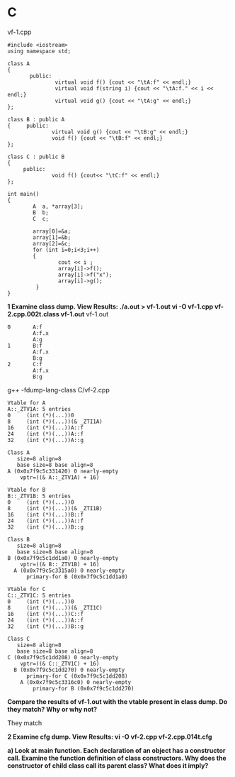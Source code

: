 # C
vf-1.cpp
```
#include <iostream>
using namespace std;

class A
{ 
       public:
               virtual void f() {cout << "\tA:f" << endl;}
               virtual void f(string i) {cout << "\tA:f." << i << endl;}
               virtual void g() {cout << "\tA:g" << endl;}
};

class B : public A
{     public:
              virtual void g() {cout << "\tB:g" << endl;}
              void f() {cout << "\tB:f" << endl;}
};

class C : public B
{ 
     public:
              void f() {cout<< "\tC:f" << endl;}
};

int main()
{ 
        A  a, *array[3];
        B  b;
        C  c;
        
        array[0]=&a;
        array[1]=&b;
        array[2]=&c;
        for (int i=0;i<3;i++)
        {
                cout << i ;
                array[i]->f();
                array[i]->f("x");
                array[i]->g();
         }
}         
```
**1 Examine class dump. View Results: ./a.out > vf-1.out vi -O vf-1.cpp vf-2.cpp.002t.class vf-1.out**
vf-1.out
```
0       A:f
        A:f.x
        A:g
1       B:f
        A:f.x
        B:g
2       C:f
        A:f.x
        B:g
```
g++ -fdump-lang-class C/vf-2.cpp
```
Vtable for A
A::_ZTV1A: 5 entries
0     (int (*)(...))0
8     (int (*)(...))(& _ZTI1A)
16    (int (*)(...))A::f
24    (int (*)(...))A::f
32    (int (*)(...))A::g

Class A
   size=8 align=8
   base size=8 base align=8
A (0x0x7f9c5c331420) 0 nearly-empty
    vptr=((& A::_ZTV1A) + 16)

Vtable for B
B::_ZTV1B: 5 entries
0     (int (*)(...))0
8     (int (*)(...))(& _ZTI1B)
16    (int (*)(...))B::f
24    (int (*)(...))A::f
32    (int (*)(...))B::g

Class B
   size=8 align=8
   base size=8 base align=8
B (0x0x7f9c5c1dd1a0) 0 nearly-empty
    vptr=((& B::_ZTV1B) + 16)
  A (0x0x7f9c5c3315a0) 0 nearly-empty
      primary-for B (0x0x7f9c5c1dd1a0)

Vtable for C
C::_ZTV1C: 5 entries
0     (int (*)(...))0
8     (int (*)(...))(& _ZTI1C)
16    (int (*)(...))C::f
24    (int (*)(...))A::f
32    (int (*)(...))B::g

Class C
   size=8 align=8
   base size=8 base align=8
C (0x0x7f9c5c1dd208) 0 nearly-empty
    vptr=((& C::_ZTV1C) + 16)
  B (0x0x7f9c5c1dd270) 0 nearly-empty
      primary-for C (0x0x7f9c5c1dd208)
    A (0x0x7f9c5c3316c0) 0 nearly-empty
        primary-for B (0x0x7f9c5c1dd270)
```
**Compare the results of vf-1.out with the vtable present in class dump. Do they match? Why or why not?**

They match

**2 Examine cfg dump. View Results: vi -O vf-2.cpp vf-2.cpp.014t.cfg**

**a) Look  at  main  function.  Each  declaration of  an  object  has  a constructor  call.   Examine  the  function  definition   of  class constructors.  Why does  the constructor  of child  class call  its parent class? What does it imply?**

